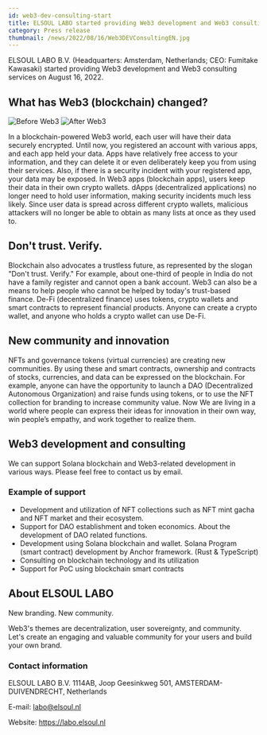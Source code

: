 ```yaml
---
id: web3-dev-consulting-start
title: ELSOUL LABO started providing Web3 development and Web3 consulting services
category: Press release
thumbnail: /news/2022/08/16/Web3DEVConsultingEN.jpg
---
```


ELSOUL LABO B.V. (Headquarters: Amsterdam, Netherlands; CEO: Fumitake Kawasaki)
started providing Web3 development and Web3 consulting services on August
16, 2022.

## What has Web3 (blockchain) changed?

![Before Web3](/news/2022/08/16/BeforeWeb3EN.png)
![After Web3](/news/2022/08/16/AfterWeb3EN.png)

In a blockchain-powered Web3 world, each user will have their data securely
encrypted. Until now, you registered an account with various apps, and each app
held your data. Apps have relatively free access to your information, and they
can delete it or even deliberately keep you from using their services. Also, if
there is a security incident with your registered app, your data may be exposed.
In Web3 apps (blockchain apps), users keep their data in their own crypto
wallets. dApps (decentralized applications) no longer need to hold user
information, making security incidents much less likely. Since user data is
spread across different crypto wallets, malicious attackers will no longer be
able to obtain as many lists at once as they used to.

## Don't trust. Verify.

Blockchain also advocates a trustless future, as represented by the slogan
"Don't trust. Verify." For example, about one-third of people in India do not
have a family register and cannot open a bank account. Web3 can also be a means
to help people who cannot be helped by today's trust-based finance. De-Fi
(decentralized finance) uses tokens, crypto wallets and smart contracts to
represent financial products. Anyone can create a crypto wallet, and anyone who
holds a crypto wallet can use De-Fi.

## New community and innovation

NFTs and governance tokens (virtual currencies) are creating new communities. By
using these and smart contracts, ownership and contracts of stocks, currencies,
and data can be expressed on the blockchain. For example, anyone can have the
opportunity to launch a DAO (Decentralized Autonomous Organization) and raise
funds using tokens, or to use the NFT collection for branding to increase
community value. Now We are living in a world where people can express their
ideas for innovation in their own way, win people’s empathy, and work together
to realize them.

## Web3 development and consulting

We can support Solana blockchain and Web3-related development in various ways.
Please feel free to contact us by email.

### Example of support

- Development and utilization of NFT collections such as NFT mint gacha and NFT
  market and their ecosystem.
- Support for DAO establishment and token economics. About the development of
  DAO related functions.
- Development using Solana blockchain and wallet. Solana Program (smart
  contract) development by Anchor framework. (Rust & TypeScript)
- Consulting on blockchain technology and its utilization
- Support for PoC using blockchain smart contracts

## About ELSOUL LABO

New branding. New community.

Web3's themes are decentralization, user sovereignty, and community. Let's
create an engaging and valuable community for your users and build your own
brand.

### Contact information

ELSOUL LABO B.V. 1114AB, Joop Geesinkweg 501, AMSTERDAM-DUIVENDRECHT,
Netherlands

E-mail: labo@elsoul.nl

Website: https://labo.elsoul.nl
